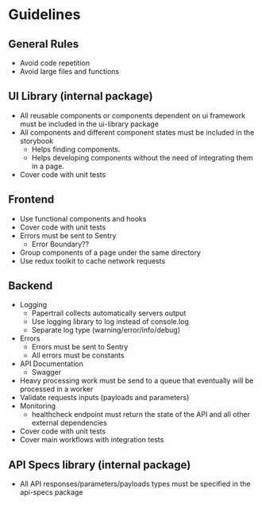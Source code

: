 # Guidelines

## General Rules

- Avoid code repetition
- Avoid large files and functions

## UI Library (internal package)

- All reusable components or components dependent on ui framework must be included in the ui-library package
- All components and different component states must be included in the storybook
  - Helps finding components.
  - Helps developing components without the need of integrating them in a page.
- Cover code with unit tests

## Frontend

- Use functional components and hooks
- Cover code with unit tests
- Errors must be sent to Sentry
  - Error Boundary??
- Group components of a page under the same directory
- Use redux toolkit to cache network requests

## Backend

- Logging
  - Papertrail collects automatically servers output
  - Use logging library to log instead of console.log
  - Separate log type (warning/error/info/debug)
- Errors
  - Errors must be sent to Sentry
  - All errors must be constants
- API Documentation
  - Swagger
- Heavy processing work must be send to a queue that eventually will be processed in a worker
- Validate requests inputs (payloads and parameters)
- Monitoring
  - healthcheck endpoint must return the state of the API and all other external dependencies
- Cover code with unit tests
- Cover main workflows with integration tests

## API Specs library (internal package)

- All API responses/parameters/payloads types must be specified in the api-specs package
